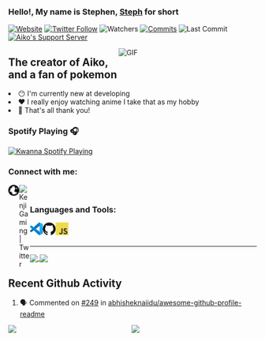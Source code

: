 ### Hello!, My name is Stephen, <a href="https://kwanna.cf/" rel="nofollow">Steph</a> for short

[![Website](https://img.shields.io/website?label=kwanna.cf&style=for-the-badge&url=https%3A%2F%2Fkwanna.cf)](https://kwanna.cf) 
[![Twitter Follow](https://img.shields.io/twitter/follow/JustKwanna?color=1DA1F2&logo=Twitter&style=for-the-badge)](https://twitter.com/JustKwanna) 
![Watchers](https://img.shields.io/github/watchers/JustKwanna/JustKwanna?color=32CD32&style=for-the-badge)
[![Commits](https://img.shields.io/github/commit-activity/m/JustKwanna/JustKwanna?style=for-the-badge)](https://img.shields.io/github/commit-activity/m/JustKwanna/JustKwanna?style=for-the-badge)
![Last Commit](https://img.shields.io/github/last-commit/JustKwanna/JustKwanna?style=for-the-badge)
[![Aiko's Support Server](https://img.shields.io/discord/743324121714131056?label=Aiko%27s%20Support%20Server&style=for-the-badge)](https://discord.gg/hb32dpF) 

<img hight="300" width="280" alt="GIF" align="right" src="http://24.media.tumblr.com/492180a73efc688f3b504eddfa414c5b/tumblr_msb5wb0wfk1sorll2o1_500.gif">


## The creator of Aiko, and a fan of pokemon


<li> 😶 I'm currently new at developing </li>
<li> ❤ I really enjoy watching anime I take that as my hobby</li>
<li> 🎁 That's all thank you! </li>

### Spotify Playing 🎧
 [<img src="https://novatoreme.vercel.app/api/spotify" alt="Kwanna Spotify Playing" width="350" />](https://open.spotify.com/user/kjvmwsuld7qaforp888l0mvr6)


### Connect with me:

[<img align="left" alt="kwanna.cf" width="22px" src="https://raw.githubusercontent.com/iconic/open-iconic/master/svg/globe.svg" />][website]
[<img align="left" alt="KenjiGaming | Twitter" width="22px" src="https://cdn.jsdelivr.net/npm/simple-icons@v3/icons/twitter.svg" />][twitter]

<br />


### Languages and Tools:

[<img align="left" alt="Visual Studio Code" width="26px" src="https://raw.githubusercontent.com/github/explore/80688e429a7d4ef2fca1e82350fe8e3517d3494d/topics/visual-studio-code/visual-studio-code.png" />][vscode]
[<img align="left" alt="GitHub" width="26px" src="https://raw.githubusercontent.com/github/explore/78df643247d429f6cc873026c0622819ad797942/topics/github/github.png" />][github]
[<img align="left" alt="JavaScript" width="26px" src="https://raw.githubusercontent.com/github/explore/80688e429a7d4ef2fca1e82350fe8e3517d3494d/topics/javascript/javascript.png" />][js]

<br />
<br />

---

<a href="Kwanna's github stats">
  <img align="center" src="https://github-readme-stats.vercel.app/api?username=JustKwanna&show_icons=true&theme=radical" />
</a>
<a href="Top Langs">
  <img align="center" src="https://github-readme-stats.vercel.app/api/top-langs/?username=JustKwanna&layout=compact&theme=radical" />
</a>

<br />


## Recent Github Activity
<!--START_SECTION:activity-->
1. 🗣 Commented on [#249](https://github.com//abhisheknaiidu/awesome-github-profile-readme/issues/249) in [abhisheknaiidu/awesome-github-profile-readme](https://github.com//abhisheknaiidu/awesome-github-profile-readme)
<!--END_SECTION:activity-->


[website]: https://kwanna.cf
[twitter]: https://twitter.com/JustKwanna
[vscode]: https://code.visualstudio.com/
[js]: https://developer.mozilla.org/en-US/docs/Web/JavaScript
[github]: https://github.com/

<img src=https://i.pinimg.com/564x/6c/f4/fe/6cf4fe2749e3e51ed46a92584c12cfe0.jpg align=left width=250>
<img src=https://i.pinimg.com/564x/0f/e6/72/0fe6727593c3601762c97a3f76346e23.jpg align=left width=250>
<!--
**JustKwanna/JustKwanna** is a ✨ _special_ ✨ repository because its `README.md` (this file) appears on your GitHub profile.

 
